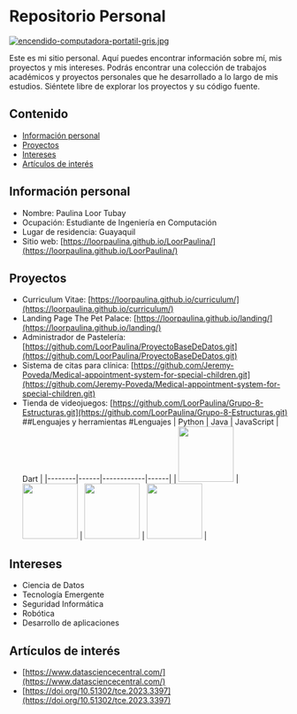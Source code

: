 # Repositorio Personal
[![encendido-computadora-portatil-gris.jpg](https://i.postimg.cc/cJvjc34s/encendido-computadora-portatil-gris.jpg)](https://postimg.cc/f3hBzJ9F)

Este es mi sitio personal. Aquí puedes encontrar información sobre mí, mis
proyectos y mis intereses. Podrás encontrar una colección de trabajos académicos y proyectos personales que he desarrollado a lo largo de mis estudios. Siéntete libre de explorar los proyectos y su código fuente.
## Contenido
* [Información personal](#información-personal)
* [Proyectos](#proyectos)
* [Intereses](#intereses)
* [Artículos de interés](#artículos-de-interés)
## Información personal
* Nombre: Paulina Loor Tubay
* Ocupación: Estudiante de Ingeniería en Computación
* Lugar de residencia: Guayaquil
* Sitio web: [https://loorpaulina.github.io/LoorPaulina/](https://loorpaulina.github.io/LoorPaulina/)
## Proyectos
* Curriculum Vitae: [https://loorpaulina.github.io/curriculum/](https://loorpaulina.github.io/curriculum/)
* Landing Page The Pet Palace: [https://loorpaulina.github.io/landing/](https://loorpaulina.github.io/landing/)
* Administrador de Pastelería: [https://github.com/LoorPaulina/ProyectoBaseDeDatos.git](https://github.com/LoorPaulina/ProyectoBaseDeDatos.git)
* Sistema de citas para clínica: [https://github.com/Jeremy-Poveda/Medical-appointment-system-for-special-children.git](https://github.com/Jeremy-Poveda/Medical-appointment-system-for-special-children.git)
* Tienda de videojuegos: [https://github.com/LoorPaulina/Grupo-8-Estructuras.git](https://github.com/LoorPaulina/Grupo-8-Estructuras.git)
##Lenguajes y herramientas
#Lenguajes
| Python | Java | JavaScript | Dart |
|--------|------|------------|------|
| <img src="https://upload.wikimedia.org/wikipedia/commons/c/c3/Python-logo-notext.svg" width="100"/> | <img src="https://upload.wikimedia.org/wikipedia/en/3/30/Java_programming_language_logo.svg" width="100"/> | <img src="https://upload.wikimedia.org/wikipedia/commons/6/6a/JavaScript-logo.png" width="100"/> | <img src="https://upload.wikimedia.org/wikipedia/commons/7/7e/Dart-logo.png" width="100"/> |

## Intereses
* Ciencia de Datos
* Tecnología Emergente
* Seguridad Informática
* Robótica
* Desarrollo de aplicaciones
## Artículos de interés
* [https://www.datasciencecentral.com/](https://www.datasciencecentral.com/)
* [https://doi.org/10.51302/tce.2023.3397](https://doi.org/10.51302/tce.2023.3397)
